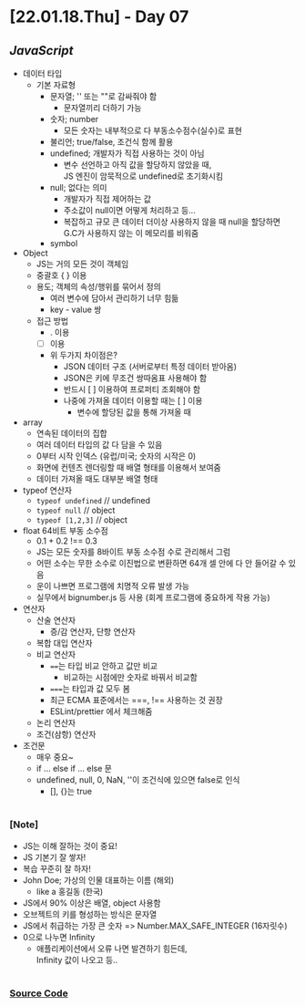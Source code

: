 # [22.01.18.Thu] - Day 07

## _JavaScript_

- 데이터 타입
  - 기본 자료형
    - 문자열; '' 또는 ""로 감싸줘야 함
      - 문자열끼리 더하기 가능
    - 숫자; number
      - 모든 숫자는 내부적으로 다 부동소수점수(실수)로 표현
    - 불리언; true/false, 조건식 함께 활용
    - undefined; 개발자가 직접 사용하는 것이 아님
      - 변수 선언하고 아직 값을 할당하지 않았을 때, <br/>
        JS 엔진이 암묵적으로 undefined로 초기화시킴
    - null; 없다는 의미
      - 개발자가 직접 제어하는 값
      - 주소값이 null이면 어떻게 처리하고 등...
      - 복잡하고 규모 큰 데이터 더이상 사용하지 않을 때 null을 할당하면 <br/>
        G.C가 사용하지 않는 이 메모리를 비워줌
    - symbol
- Object
  - JS는 거의 모든 것이 객체임
  - 중괄호 { } 이용
  - 용도; 객체의 속성/행위를 묶어서 정의
    - 여러 변수에 담아서 관리하기 너무 힘듦
    - key - value 쌍
  - 접근 방법
    - . 이용
    - [ ] 이용
    - 위 두가지 차이점은?
      - JSON 데이터 구조 (서버로부터 특정 데이터 받아옴)
      - JSON은 키에 무조건 쌍따옴표 사용해야 함
      - 반드시 [ ] 이용하여 프로퍼티 조회해야 함
      - 나중에 가져올 데이터 이용할 때는 [ ] 이용
        - 변수에 할당된 값을 통해 가져올 때
- array
  - 연속된 데이터의 집합
  - 여러 데이터 타입의 값 다 담을 수 있음
  - 0부터 시작 인덱스 (유럽/미국; 숫자의 시작은 0)
  - 화면에 컨텐츠 렌더링할 때 배열 형태를 이용해서 보여줌
  - 데이터 가져올 때도 대부분 배열 형태
- typeof 연산자
  - `typeof undefined` // undefined
  - `typeof null` // object
  - `typeof [1,2,3]` // object
- float 64비트 부동 소수점
  - 0.1 + 0.2 !== 0.3
  - JS는 모든 숫자를 8바이트 부동 소수점 수로 관리해서 그럼
  - 어떤 소수는 무한 소수로 이진법으로 변환하면 64개 셀 안에 다 안 들어갈 수 있음
  - 운이 나쁘면 프로그램에 치명적 오류 발생 가능
  - 실무에서 bignumber.js 등 사용 (회계 프로그램에 중요하게 작용 가능)
- 연산자
  - 산술 연산자
    - 증/감 연산자, 단항 연산자
  - 복합 대입 연산자
  - 비교 연산자
    - `==`는 타입 비교 안하고 값만 비교
      - 비교하는 시점에만 숫자로 바꿔서 비교함
    - `===`는 타입과 값 모두 봄
    - 최근 ECMA 표준에서는 ===, !== 사용하는 것 권장
    - ESLint/prettier 에서 체크해줌
  - 논리 연산자
  - 조건(삼항) 연산자
- 조건문
  - 매우 중요~
  - if ... else if ... else 문
  - undefined, null, 0, NaN, ''이 조건식에 있으면 false로 인식
    - [], {}는 true

#

### [Note]

- JS는 이해 잘하는 것이 중요!
- JS 기본기 잘 쌓자!
- 복습 꾸준히 잘 하자!
- John Doe; 가상의 인물 대표하는 이름 (해외)
  - like a 홍길동 (한국)
- JS에서 90% 이상은 배열, object 사용함
- 오브젝트의 키를 형성하는 방식은 문자열
- JS에서 취급하는 가장 큰 숫자 => Number.MAX_SAFE_INTEGER (16자릿수)
- 0으로 나누면 Infinity
  - 애플리케이션에서 오류 나면 발견하기 힘든데, <br/>
    Infinity 값이 나오고 등..

#

### [Source Code](https://github.com/ding-co/developer-dignity/tree/main/boot-camp/practice/January/day07)
